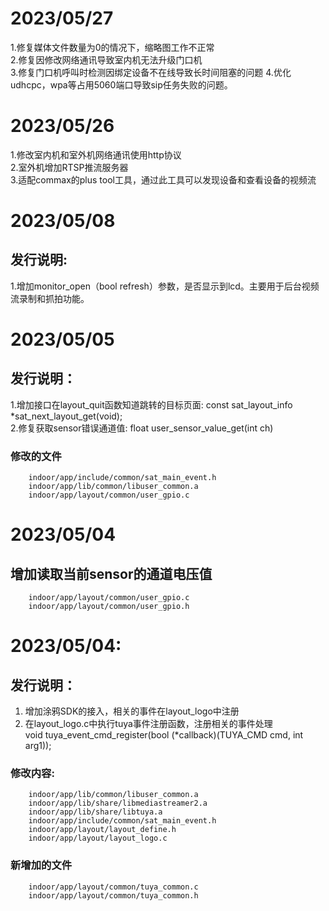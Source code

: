 # 2023/05/27
1.修复媒体文件数量为0的情况下，缩略图工作不正常\
2.修复因修改网络通讯导致室内机无法升级门口机\
3.修复门口机呼叫时检测因绑定设备不在线导致长时间阻塞的问题
4.优化udhcpc，wpa等占用5060端口导致sip任务失败的问题。


# 2023/05/26
1.修改室内机和室外机网络通讯使用http协议 \
2.室外机增加RTSP推流服务器 \
3.适配commax的plus tool工具，通过此工具可以发现设备和查看设备的视频流 
# 2023/05/08
## 发行说明:
1.增加monitor_open（bool refresh）参数，是否显示到lcd。主要用于后台视频流录制和抓拍功能。   

# 2023/05/05
## 发行说明：
1.增加接口在layout_quit函数知道跳转的目标页面: const sat_layout_info *sat_next_layout_get(void); \
2.修复获取sensor错误通道值:  float user_sensor_value_get(int ch) 
### 修改的文件        
        indoor/app/include/common/sat_main_event.h
        indoor/app/lib/common/libuser_common.a 
        indoor/app/layout/common/user_gpio.c 




# 2023/05/04
## 增加读取当前sensor的通道电压值
        indoor/app/layout/common/user_gpio.c 
        indoor/app/layout/common/user_gpio.h



# 2023/05/04:
## 发行说明：
1. 增加涂鸦SDK的接入，相关的事件在layout_logo中注册
2. 在layout_logo.c中执行tuya事件注册函数，注册相关的事件处理 \
        void tuya_event_cmd_register(bool (*callback)(TUYA_CMD cmd, int arg1));
### 修改内容: 
        indoor/app/lib/common/libuser_common.a 
        indoor/app/lib/share/libmediastreamer2.a 
        indoor/app/lib/share/libtuya.a 
        indoor/app/include/common/sat_main_event.h 
        indoor/app/layout/layout_define.h 
        indoor/app/layout/layout_logo.c

### 新增加的文件
        indoor/app/layout/common/tuya_common.c 
        indoor/app/layout/common/tuya_common.h       



